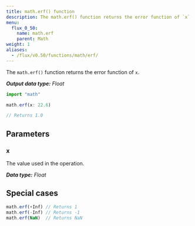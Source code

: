 ```yaml
---
title: math.erf() function
description: The math.erf() function returns the error function of `x`.
menu:
  flux_0_50:
    name: math.erf
    parent: Math
weight: 1
aliases:
  - /flux/v0.50/functions/math/erf/
---
```


The `math.erf()` function returns the error function of `x`.

_**Output data type:** Float_

```js
import "math"

math.erf(x: 22.6)

// Returns 1.0
```

## Parameters

### x
The value used in the operation.

_**Data type:** Float_

## Special cases
```js
math.erf(+Inf) // Returns 1
math.erf(-Inf) // Returns -1
math.erf(NaN)  // Returns NaN
```
